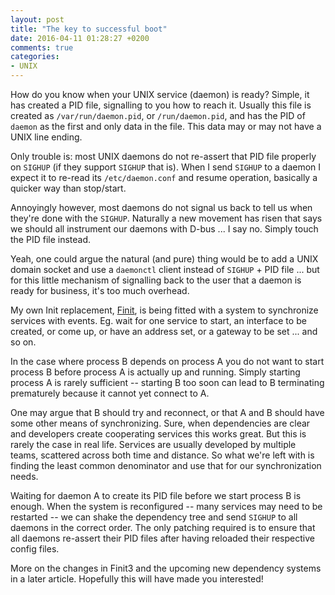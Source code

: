 ```yaml
---
layout: post
title: "The key to successful boot"
date: 2016-04-11 01:28:27 +0200
comments: true
categories:
- UNIX
---
```


How do you know when your UNIX service (daemon) is ready?  Simple, it
has created a PID file, signalling to you how to reach it.  Usually this
file is created as `/var/run/daemon.pid`, or `/run/daemon.pid`, and has
the PID of `daemon` as the first and only data in the file.  This data
may or may not have a UNIX line ending.

Only trouble is: most UNIX daemons do not re-assert that PID file
properly on `SIGHUP` (if they support `SIGHUP` that is).  When I send
`SIGHUP` to a daemon I expect it to re-read its `/etc/daemon.conf` and
resume operation, basically a quicker way than stop/start.

Annoyingly however, most daemons do not signal us back to tell us when
they're done with the `SIGHUP`.  Naturally a new movement has risen that
says we should all instrument our daemons with D-bus ... I say no.
Simply touch the PID file instead.

<!-- more -->

Yeah, one could argue the natural (and pure) thing would be to add a
UNIX domain socket and use a `daemonctl` client instead of `SIGHUP` +
PID file ... but for this little mechanism of signalling back to the
user that a daemon is ready for business, it's too much overhead.

My own Init replacement, [Finit](/finit.html), is being fitted with a
system to synchronize services with events.  Eg. wait for one service to
start, an interface to be created, or come up, or have an address set,
or a gateway to be set ... and so on.

In the case where process B depends on process A you do not want to
start process B before process A is actually up and running.  Simply
starting process A is rarely sufficient -- starting B too soon can
lead to B terminating prematurely because it cannot yet connect to A.

One may argue that B should try and reconnect, or that A and B should
have some other means of synchronizing.  Sure, when dependencies are
clear and developers create cooperating services this works great.  But
this is rarely the case in real life.  Services are usually developed by
multiple teams, scattered across both time and distance.  So what we're
left with is finding the least common denominator and use that for our
synchronization needs.

Waiting for daemon A to create its PID file before we start process B is
enough.  When the system is reconfigured -- many services may need to be
restarted -- we can shake the dependency tree and send `SIGHUP` to all
daemons in the correct order.  The only patching required is to ensure
that all daemons re-assert their PID files after having reloaded their
respective config files.

More on the changes in Finit3 and the upcoming new dependency systems
in a later article.  Hopefully this will have made you interested!


